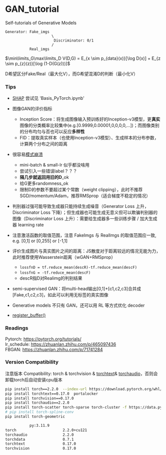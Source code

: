 # GAN_tutorial
Self-tutorials of Generative Models

```
Generator: Fake_imgs
                     \
                      Discriminator: 0/1
                     /
           Real_imgs
```

$\min\limits_G\max\limits_D V(D,G) = E_{x \sim p_{data}(x)}[\log D(x)] + E_{z \sim p_{z}(z)}[\log (1-D(G(z)))]$



D希望区分Fake/Real（最大化V），而G希望混淆D的判断（最小化V）


### Tips

* [SHAP](https://shap.readthedocs.io/en/latest/index.html) 尝试见 'Basis_PyTorch.ipynb'

* 图像GAN的评价指标
    - Inception Score：将生成图像输入预训练好的Inception-v3模型，更**真实**图像的分类概率比较集中(e.g.[0.9999,0.00001,0,0,0,0,...])；而图像类别的分布均匀与否也可以反应**多样性**
    - FID：提取真实样本（也使用Inception-v3模型）、生成样本的分布参数，计算两个分布之间的距离


* 很容易[模式崩溃](https://aiden.nibali.org/blog/2017-01-18-mode-collapse-gans/)
    - mini-batch & small-lr 似乎都没啥用
    - 尝试引入一些错误label？？？
    - **隔几步就返回用旧的D**_ok
    - 给G更多randomness_ok
    - 限制D的参数不要超过某个常数（weight clipping），此时不推荐SGD/momentum/Adam，推荐RMSprop（适合梯度不稳定的情况）

* 判别器过强可能导致生成器只能持续生成噪音（Generator Loss 上升，Discriminator Loss 下降）；但生成器也可能生成无意义但可以欺骗判别器的图像（Discriminator Loss 上升）：需要给生成器多一些训练步骤 / 加大生成器 learning rate 

* 注意激活函数的取值范围，注意 FakeImgs 与 RealImgs 的取值范围应一致, e.g. [0,1] or [0,255] or [-1,1]

* 评价生成图片与真实图片之间的距离：JS散度对于距离较远的情况无能为力，此时推荐使用Wasserstein距离（wGAN+RMSprop）
    - ```lossfnD = tf.reduce_mean(descR)-tf.reduce_mean(descF)``` 
    - ```lossfnG = -tf.reduce_mean(descF)```
    - descR指D对Realimg的判别结果

* semi-supervised GAN：将multi-head输出[0,1]+[c1,c2,c3]合并成[Fake,c1,c2,c3]，如此可以利用无标签的真实图像

* Generative models 不只有 GAN，还可以用 RL 等方式优化 decoder

* [register_buffer()](https://blog.csdn.net/weixin_46197934/article/details/119518497)

### Readings

Pytorch: https://pytorch.org/tutorials/    
lr_schedule: https://zhuanlan.zhihu.com/p/465097436   
FBGAN: https://zhuanlan.zhihu.com/p/71741284     



### Version Compatibility

注意版本 Compatibility: torch & torchvision & [torchtext](https://pypi.org/project/torchtext/)& [torchaudio](https://pytorch.org/audio/main/installation.html#compatibility-matrix)，否则会卸载torch后自动安装cpu版本
```bash
pip install torch==2.2.0  --index-url https://download.pytorch.org/whl/cu121
pip install torchtext==0.17.0  portalocker
pip install torchvision==0.17.0
pip install torchaudio==2.2.0
pip install torch-scatter torch-sparse torch-cluster -f https://data.pyg.org/whl/torch-2.2.0+cpu.html
# pip install torch-spline-conv 
pip install torch-geometric

           py:3.11.9
torch                     2.2.0+cu121
torchaudio                2.2.0
torchdata                 0.7.1
torchtext                 0.17.0
torchvision               0.17.0
```




